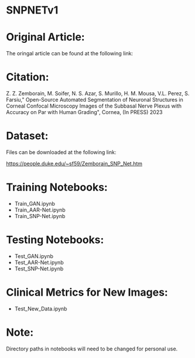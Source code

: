 # SNPNETv1



# Original Article:

The oringal article can be found at the following link:


# Citation:

Z. Z. Zemborain, M. Soifer, N. S. Azar, S. Murillo, H. M. Mousa, V.L. Perez, S. Farsiu," Open-Source Automated Segmentation of Neuronal Structures in Corneal Confocal Microscopy Images of the Subbasal Nerve Plexus with Accuracy on Par with Human Grading", Cornea, (In PRESS) 2023

# Dataset:

Files can be downloaded at the following link:

https://people.duke.edu/~sf59/Zemborain_SNP_Net.htm



# Training Notebooks:

- Train_GAN.ipynb
- Train_AAR-Net.ipynb
- Train_SNP-Net.ipynb


# Testing Notebooks:

- Test_GAN.ipynb
- Test_AAR-Net.ipynb
- Test_SNP-Net.ipynb

# Clinical Metrics for New Images:

- Test_New_Data.ipynb


# Note:

Directory paths in notebooks will need to be changed for personal use.



